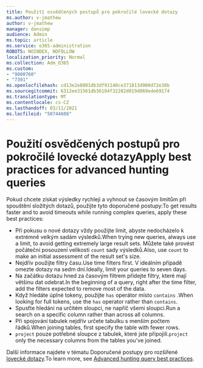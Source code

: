 ```yaml
---
title: Použití osvědčených postupů pro pokročilé lovecké dotazy
ms.author: v-jmathew
author: v-jmathew
manager: dansimp
audience: Admin
ms.topic: article
ms.service: o365-administration
ROBOTS: NOINDEX, NOFOLLOW
localization_priority: Normal
ms.collection: Adm_O365
ms.custom:
- "9000760"
- "7391"
ms.openlocfilehash: cd13e2e8801db3df91140ce371813d900d72e38b
ms.sourcegitcommit: 6312ee31561db36104f32282d019d069ede69174
ms.translationtype: MT
ms.contentlocale: cs-CZ
ms.lasthandoff: 03/11/2021
ms.locfileid: "50744608"
---
```

# <a name="apply-best-practices-for-advanced-hunting-queries"></a><span data-ttu-id="13a14-102">Použití osvědčených postupů pro pokročilé lovecké dotazy</span><span class="sxs-lookup"><span data-stu-id="13a14-102">Apply best practices for advanced hunting queries</span></span>

<span data-ttu-id="13a14-103">Pokud chcete získat výsledky rychleji a vyhnout se časovým limitům při spouštění složitých dotazů, použijte tyto doporučené postupy:</span><span class="sxs-lookup"><span data-stu-id="13a14-103">To get results faster and to avoid timeouts while running complex queries, apply these best practices:</span></span>

- <span data-ttu-id="13a14-104">Při pokusu o nové dotazy vždy použijte limit, abyste nedocházelo k extrémně velkým sadám výsledků.</span><span class="sxs-lookup"><span data-stu-id="13a14-104">When trying new queries, always use a limit, to avoid getting extremely large result sets.</span></span> <span data-ttu-id="13a14-105">Můžete také provést počáteční posouzení velikosti `count` sady výsledků.</span><span class="sxs-lookup"><span data-stu-id="13a14-105">Also, use `count` to make an initial assessment of the result set's size.</span></span>
- <span data-ttu-id="13a14-106">Nejdřív použijte filtry času.</span><span class="sxs-lookup"><span data-stu-id="13a14-106">Use time filters first.</span></span> <span data-ttu-id="13a14-107">V ideálním případě omezte dotazy na sedm dní.</span><span class="sxs-lookup"><span data-stu-id="13a14-107">Ideally, limit your queries to seven days.</span></span>
- <span data-ttu-id="13a14-108">Na začátku dotazu hned za časovým filtrem přidejte filtry, které mají většinu dat odebrat.</span><span class="sxs-lookup"><span data-stu-id="13a14-108">In the beginning of a query, right after the time filter, add the filters expected to remove most of the data.</span></span>
- <span data-ttu-id="13a14-109">Když hledáte úplné tokeny, použijte `has` operátor místo `contains` .</span><span class="sxs-lookup"><span data-stu-id="13a14-109">When looking for full tokens, use the `has` operator rather than `contains`.</span></span>
- <span data-ttu-id="13a14-110">Spusťte hledání na určitém sloupci, ne napříč všemi sloupci.</span><span class="sxs-lookup"><span data-stu-id="13a14-110">Run a search on a specific column rather than across all columns.</span></span>
- <span data-ttu-id="13a14-111">Při spojování tabulek nejdřív určete tabulku s menším počtem řádků.</span><span class="sxs-lookup"><span data-stu-id="13a14-111">When joining tables, first specify the table with fewer rows.</span></span>
- <span data-ttu-id="13a14-112">`project` pouze potřebné sloupce z tabulek, které jste připojili.</span><span class="sxs-lookup"><span data-stu-id="13a14-112">`project` only the necessary columns from the tables you've joined.</span></span>

<span data-ttu-id="13a14-113">Další informace najdete v tématu Doporučené postupy pro rozšířené [lovecké dotazy](https://go.microsoft.com/fwlink/?linkid=2144812).</span><span class="sxs-lookup"><span data-stu-id="13a14-113">To learn more, see [Advanced hunting query best practices](https://go.microsoft.com/fwlink/?linkid=2144812).</span></span>
